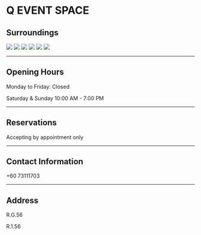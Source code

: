# Q EVENT SPACE

## Surroundings

<div class="image-slide">
<img src="https://img.xmummap.com/G_event_surd1.webp">
<img src="https://img.xmummap.com/G_event_surd2.webp">
<img src="https://img.xmummap.com/G_event_surd3.webp">
<img src="https://img.xmummap.com/G_event_surd4.webp">
<img src="https://img.xmummap.com/G_event_surd5.webp">
<img src="https://img.xmummap.com/G_event_surd6.webp">
</div>

---

## Opening Hours

Monday to Friday: Closed

Saturday & Sunday 10:00 AM - 7:00 PM

---

## Reservations

Accepting by appointment only

---

## Contact Information

+60 73111703

---

## Address

R.G.56

R.1.56
